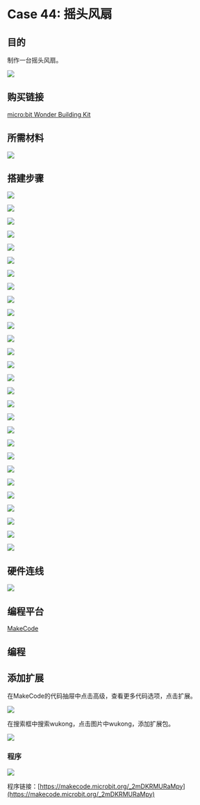 # Case 44: 摇头风扇
## 目的
制作一台摇头风扇。

![](./images/Wonder-Building-Kit-case-44-01.png)

## 购买链接

[micro:bit Wonder Building Kit](https://www.elecfreaks.com/micro-bit-wonder-building-kit-without-micro-bit-board.html)

## 所需材料

![](./images/Wonder-Building-Kit-step-case-44-01.png)

## 搭建步骤


![](./images/Wonder-Building-Kit-step-case-44-02.png)

![](./images/Wonder-Building-Kit-step-case-44-03.png)

![](./images/Wonder-Building-Kit-step-case-44-04.png)

![](./images/Wonder-Building-Kit-step-case-44-05.png)

![](./images/Wonder-Building-Kit-step-case-44-06.png)

![](./images/Wonder-Building-Kit-step-case-44-07.png)

![](./images/Wonder-Building-Kit-step-case-44-08.png)

![](./images/Wonder-Building-Kit-step-case-44-09.png)

![](./images/Wonder-Building-Kit-step-case-44-10.png)

![](./images/Wonder-Building-Kit-step-case-44-11.png)

![](./images/Wonder-Building-Kit-step-case-44-12.png)

![](./images/Wonder-Building-Kit-step-case-44-13.png)

![](./images/Wonder-Building-Kit-step-case-44-14.png)

![](./images/Wonder-Building-Kit-step-case-44-15.png)

![](./images/Wonder-Building-Kit-step-case-44-16.png)

![](./images/Wonder-Building-Kit-step-case-44-17.png)

![](./images/Wonder-Building-Kit-step-case-44-18.png)

![](./images/Wonder-Building-Kit-step-case-44-19.png)

![](./images/Wonder-Building-Kit-step-case-44-20.png)

![](./images/Wonder-Building-Kit-step-case-44-21.png)

![](./images/Wonder-Building-Kit-step-case-44-22.png)

![](./images/Wonder-Building-Kit-step-case-44-23.png)

![](./images/Wonder-Building-Kit-step-case-44-24.png)

![](./images/Wonder-Building-Kit-step-case-44-25.png)

![](./images/Wonder-Building-Kit-step-case-44-26.png)

![](./images/Wonder-Building-Kit-step-case-44-27.png)

![](./images/Wonder-Building-Kit-step-case-44-28.png)

![](./images/Wonder-Building-Kit-step-case-44-29.png)

## 硬件连线

![](./images/Wonder-Building-Kit-case-44-03.png)

## 编程平台

[MakeCode](https://makecode.microbit.org/)

## 编程
## 添加扩展
在MakeCode的代码抽屉中点击高级，查看更多代码选项，点击扩展。

![](./images/Wonder-Building-Kit-case-21-02.png)

在搜索框中搜索wukong，点击图片中wukong，添加扩展包。

![](./images/Wonder-Building-Kit-case-21-03.png)





### 程序

![](./images/Wonder-Building-Kit-case-44-04.png)

程序链接：[https://makecode.microbit.org/_2mDKRMURaMpy](https://makecode.microbit.org/_2mDKRMURaMpy)
